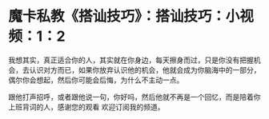 # 魔卡私教《搭讪技巧》：搭讪技巧：小视频：1：2

我想其实，真正适合你的人，其实就在你身边，每天擦身而过，只是你没有把握机会，去认识对方而已，如果你放弃认识他的机会，他就会成为你脑海中的一部分，偶尔你会想起，然后你可能会后悔，为什么不主动一点。

跟他打声招呼，或者跟他说一句，你好吗，然后他就不再是一个回忆，而是陪着你上班背词的人，感谢您的观看 欢迎订阅我的频道。

